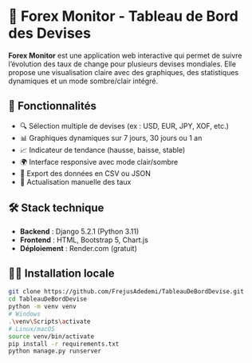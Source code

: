 # 💱 Forex Monitor - Tableau de Bord des Devises

**Forex Monitor** est une application web interactive qui permet de suivre l’évolution des taux de change pour plusieurs devises mondiales. Elle propose une visualisation claire avec des graphiques, des statistiques dynamiques et un mode sombre/clair intégré.

## 🚀 Fonctionnalités

- 🔍 Sélection multiple de devises (ex : USD, EUR, JPY, XOF, etc.)
- 📊 Graphiques dynamiques sur 7 jours, 30 jours ou 1 an
- 📈 Indicateur de tendance (hausse, baisse, stable)
- 🌍 Interface responsive avec mode clair/sombre
- 📁 Export des données en CSV ou JSON
- 🔄 Actualisation manuelle des taux

## 🛠️ Stack technique

- **Backend** : Django 5.2.1 (Python 3.11)
- **Frontend** : HTML, Bootstrap 5, Chart.js
- **Déploiement** : Render.com (gratuit)

## 🧑‍💻 Installation locale

```bash
git clone https://github.com/FrejusAdedemi/TableauDeBordDevise.git
cd TableauDeBordDevise
python -m venv venv
# Windows
.\venv\Scripts\activate
# Linux/macOS
source venv/bin/activate
pip install -r requirements.txt
python manage.py runserver
